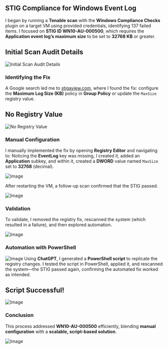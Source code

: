 ## STIG Compliance for Windows Event Log

I began by running a **Tenable scan** with the **Windows Compliance Checks** plugin on a target VM using provided credentials, identifying 137 failed items. I focused on **STIG ID WN10-AU-000500**, which requires the **Application event log’s maximum size** to be set to **32768 KB** or greater.

## Initial Scan Audit Details

![Initial Scan Audit Details](https://i.imgur.com/yopXKv8.jpeg)



### Identifying the Fix
A Google search led me to [stigaview.com](https://stigaview.com), where I found the fix: configure the **Maximum Log Size (KB)** policy in **Group Policy** or update the `MaxSize` registry value.

## No Registry Value

![No Registry Value](https://i.imgur.com/Hrb4nP0.jpeg)


### Manual Configuration
I manually implemented the fix by opening **Registry Editor** and navigating to:
Noticing the **EventLog** key was missing, I created it, added an **Application** subkey, and within it, created a **DWORD** value named `MaxSize` set to **32768** (decimal).

![Image](https://i.imgur.com/64HWMQA.jpeg)

After restarting the VM, a follow-up scan confirmed that the STIG passed.

![Image](https://i.imgur.com/BROGVKY.jpeg)


### Validation
To validate, I removed the registry fix, rescanned the system (which resulted in a failure), and then explored automation.

![Image](https://i.imgur.com/RBeP0VZ.jpeg)

### Automation with PowerShell

![Image](https://i.imgur.com/EDPlT9j.jpeg)
Using **ChatGPT**, I generated a **PowerShell script** to replicate the registry changes. I tested the script in PowerShell, applied it, and rescanned the system—the STIG passed again, confirming the automated fix worked as intended.

## Script Successful!

![Image](https://i.imgur.com/an1Uu5D.jpeg)


### Conclusion
This process addressed **WN10-AU-000500** efficiently, blending **manual configuration** with a **scalable, script-based solution**.

![Image](https://i.imgur.com/zQPj9b4.jpeg)
